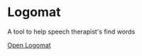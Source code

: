 Logomat
=======

A tool to help speech therapist's find words

[Open Logomat](https://logomat3000.gomix.me/)